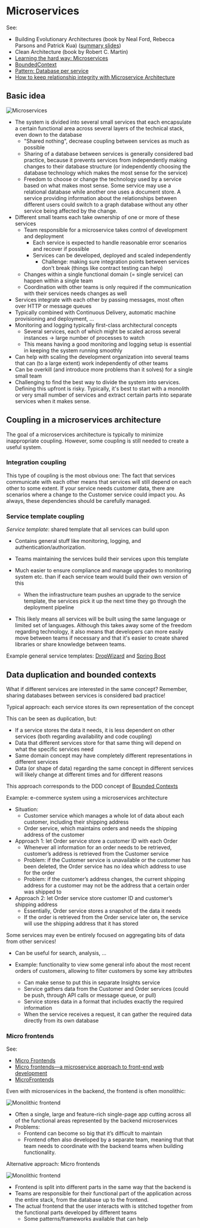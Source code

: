 # Microservices

See:

- Building Evolutionary Architectures (book by Neal Ford, Rebecca Parsons and Patrick Kua) ([summary slides](https://www.slideshare.net/thekua/building-evolutionary-architectures))
- Clean Architecture (book by Robert C. Martin)
- [Learning the hard way: Microservices](https://itnext.io/microservices-c8b5dbdd58b8)
- [BoundedContext](https://www.martinfowler.com/bliki/BoundedContext.html)
- [Pattern: Database per service](https://microservices.io/patterns/data/database-per-service.html)
- [How to keep relationship integrity with Microservice Architecture](https://softwareengineering.stackexchange.com/questions/381279/how-to-keep-relationship-integrity-with-microservice-architecture)

## Basic idea

![Microservices](_img/Microservices/microservices.png)

- The system is divided into several small services that each encapsulate a certain functional area across several layers of the technical stack, even down to the database
  - "Shared nothing", decrease coupling between services as much as possible
  - Sharing of a database between services is generally considered bad practice, because it prevents services from independently making changes to their database structure (or independently choosing the database technology which makes the most sense for the service)
  - Freedom to choose or change the technology used by a service based on what makes most sense. Some service may use a relational database while another one uses a document store. A service providing information about the relationships between different users could switch to a graph database without any other service being affected by the change.
- Different small teams each take ownership of one or more of these services
  - Team responsible for a microservice takes control of development and deployment
    - Each service is expected to handle reasonable error scenarios and recover if possible
    - Services can be developed, deployed and scaled independently
      - Challenge: making sure integration points between services don't break (things like contract testing can help)
  - Changes within a single functional domain (= single service) can happen within a single team
  - Coordination with other teams is only required if the communication with their services needs changes as well
- Services integrate with each other by passing messages, most often over HTTP or message queues
- Typically combined with Continuous Delivery, automatic machine provisioning and deployment, ...
- Monitoring and logging typically first-class architectural concepts
  - Several services, each of which might be scaled across several instances -> large number of processes to watch
  - This means having a good monitoring and logging setup is essential in keeping the system running smoothly
- Can help with scaling the development organization into several teams that can (to a large extent) work independently of other teams
- Can be overkill (and introduce more problems than it solves) for a single small team
- Challenging to find the best way to divide the system into services. Defining this upfront is risky. Typically, it's best to start with a monolith or very small number of services and extract certain parts into separate services when it makes sense.

## Coupling in a microservices architecture

The goal of a microservices architecture is typically to minimize inappropriate coupling. However, some coupling is still needed to create a useful system.

### Integration coupling

This type of coupling is the most obvious one: The fact that services communicate with each other means that services will still depend on each other to some extent. If your service needs customer data, there are scenarios where a change to the Customer service could impact you. As always, these dependencies should be carefully managed.

### Service template coupling

*Service template*: shared template that all services can build upon

- Contains general stuff like monitoring, logging, and authentication/authorization.

- Teams maintaining the services build their services upon this template
- Much easier to ensure compliance and manage upgrades to monitoring system etc. than if each service team would build their own version of this
  - When the infrastructure team pushes an upgrade to the service template, the services pick it up the next time they go through the deployment pipeline
- This likely means all services will be built using the same language or limited set of languages. Although this takes away some of the freedom regarding technology, it also means that developers can more easily move between teams if necessary and that it's easier to create shared libraries or share knowledge between teams.

Example general service templates: [DropWizard](https://www.dropwizard.io) and [Spring Boot](https://spring.io/projects/spring-boot)

## Data duplication and bounded contexts

What if different services are interested in the same concept? Remember, sharing databases between services is considered bad practice!

Typical approach: each service stores its own representation of the concept

This can be seen as duplication, but:

- If a service stores the data it needs, it is less dependent on other services (both regarding availability and code coupling)
- Data that different services store for that same thing will depend on what the specific services need
- Same domain concept may have completely different representations in different services
- Data (or shape of data) regarding the same concept in different services will likely change at different times and for different reasons

This approach corresponds to the DDD concept of [Bounded Contexts](https://www.martinfowler.com/bliki/BoundedContext.html)

Example: e-commerce system using a microservices architecture

- Situation:
  - Customer service which manages a whole lot of data about each customer, including their shipping address
  - Order service, which maintains orders and needs the shipping address of the customer
- Approach 1: let Order service store a customer ID with each Order
  - Whenever all information for an order needs to be retrieved, customer’s address is retrieved from the Customer service
  - Problem: if the Customer service is unavailable or the customer has been deleted, the Order service has no idea which address to use for the order
  - Problem: if the customer’s address changes, the current shipping address for a customer may not be the address that a certain order was shipped to
- Approach 2: let Order service store customer ID and customer’s shipping address
  - Essentially, Order service stores a snapshot of the data it needs
  - If the order is retrieved from the Order service later on, the service will use the shipping address that it has stored

Some services may even be entirely focused on aggregating bits of data from other services!

- Can be useful for search, analysis, ...

- Example: functionality to view some general info about the most recent orders of customers, allowing to filter customers by some key attributes
  - Can make sense to put this in separate Insights service
  - Service gathers data from the Customer and Order services (could be push, through API calls or message queue, or pull)
  - Service stores data in a format that includes exactly the required information
  - When the service receives a request, it can gather the required data directly from its own database

### Micro frontends

See:

- [Micro Frontends](https://micro-frontends.org/)
- [Micro frontends—a microservice approach to front-end web development](https://medium.com/@tomsoderlund/micro-frontends-a-microservice-approach-to-front-end-web-development-f325ebdadc16)
- [MicroFrontends](https://martinfowler.com/articles/micro-frontends.html)

Even with microservices in the backend, the frontend is often monolithic:

![Monolithic frontend](_img/Microservices/monolithic-frontend.png)

- Often a single, large and feature-rich single-page app cutting across all of the functional areas represented by the backend microservices
- Problems:
  - Frontend can become so big that it’s difficult to maintain
  - Frontend often also developed by a separate team, meaning that that team needs to coordinate with the backend teams when building functionality.

Alternative approach: Micro frontends

![Monolithic frontend](_img/Microservices/micro-frontend.png)

- Frontend is split into different parts in the same way that the backend is
- Teams are responsible for their functional part of the application across the entire stack, from the database up to the frontend.
- The actual frontend that the user interacts with is stitched together from the functional parts developed by different teams
  - Some patterns/frameworks available that can help